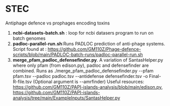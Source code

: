 # STEC
Antiphage defence vs prophages encoding toxins 

1. **ncbi-datasets-batch.sh** : loop for ncbi datasers program to run on batch genomes
2. **padloc-parallel-run.sh**:Runs PADLOC prediction of anti-phage systems. Script found at : https://github.com/GM110Z/Phage-defence-scripts/blob/main/PADLOC-batch-runs/padloc-parallel-run.sh
3. **merge_pfam_padloc_defensefinder.py**. A variation of SantasHelper.py where only pfam (from edison.py), padloc and defensefinder are combined.
   Runs as ./merge_pfam_padloc_defensefinder.py --pfam pfam.tsv --padloc padloc.tsv  --antidefense defensefinder.tsv -o Final-R-file.tsv   (Optional argument is --amrfinder)
   Useful resources: https://github.com/GM110Z/PAPI-islands-analysis/blob/main/edison.py, https://github.com/GM110Z/PAPI-islands-analysis/tree/main/ExampleInputs/SantasHelper.py
